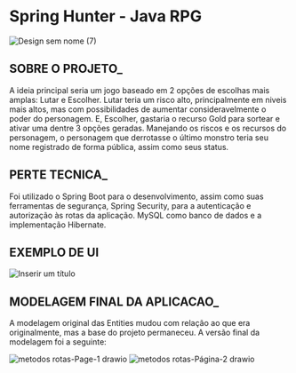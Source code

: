 # Spring Hunter - Java RPG
![Design sem nome (7)](https://github.com/AquilaMS/spring-hunter-java-rpg/assets/26696249/e9d3d9f3-4bcd-4e2f-9c6c-c188ba8f48ae)


## SOBRE O PROJETO_
A ideia principal seria um jogo baseado em 2 opções de escolhas mais amplas: Lutar e Escolher. Lutar teria um risco alto, principalmente em niveis mais altos, mas com possibilidades de aumentar consideravelmente o poder do personagem. E, Escolher, gastaria o recurso Gold para sortear e ativar uma dentre 3 opções geradas. Manejando os riscos e os recursos do personagem, o personagem que derrotasse o último monstro teria seu nome registrado de forma pública, assim como seus status.

## PERTE TECNICA_

Foi utilizado o Spring Boot para o desenvolvimento, assim como suas ferramentas de segurança, Spring Security, para a autenticação e autorização às rotas da aplicação. MySQL como banco de dados e a implementação Hibernate.

## EXEMPLO DE UI
![Inserir um título](https://github.com/AquilaMS/spring-hunter-java-rpg/assets/26696249/9c85d4be-7895-4c72-a7d4-17fb7ca578f6)

## MODELAGEM FINAL DA APLICACAO_
A modelagem original das Entities mudou com relação ao que era originalmente, mas a base do projeto permaneceu. A versão final da modelagem foi a seguinte:

![metodos rotas-Page-1 drawio](https://github.com/AquilaMS/spring-hunter-java-rpg/assets/26696249/e0c48f6b-23bc-45f4-9777-abd4322294f3)
![metodos rotas-Página-2 drawio](https://github.com/AquilaMS/spring-hunter-java-rpg/assets/26696249/b2b9d17a-7653-4b31-a17f-fff4cb91124d)
